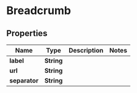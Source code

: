# Breadcrumb

## Properties
Name | Type | Description | Notes
------------ | ------------- | ------------- | -------------
**label** | **String** |  | 
**url** | **String** |  | 
**separator** | **String** |  | 
